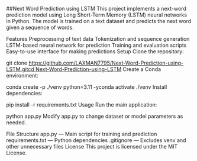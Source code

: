 ##Next Word Prediction using LSTM
This project implements a next-word prediction model using Long Short-Term Memory (LSTM) neural networks in Python. The model is trained on a text dataset and predicts the next word given a sequence of words.

Features
Preprocessing of text data
Tokenization and sequence generation
LSTM-based neural network for prediction
Training and evaluation scripts
Easy-to-use interface for making predictions
Setup
Clone the repository:


git clone https://github.com/LAXMAN7795/Next-Word-Prediction-using-LSTM.gitcd Next-Word-Prediction-using-LSTM
Create a Conda environment:


conda create -p ./venv python=3.11 -yconda activate ./venv
Install dependencies:


pip install -r requirements.txt
Usage
Run the main application:


python app.py
Modify app.py to change dataset or model parameters as needed.

File Structure
app.py — Main script for training and prediction
requirements.txt — Python dependencies
.gitignore — Excludes venv and other unnecessary files
License
This project is licensed under the MIT License.
